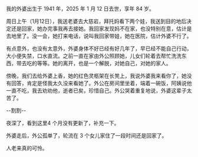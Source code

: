 我的外婆出生于 1941 年，2025 年 1 月 12 日去世，享年 84 岁。

周日上午（1月12日），我送老婆去大慈岩，拜托妈看下两个娃，我送到目的地后决定还是回家，她办完事我再去接她。我回家发现妈不在家，也没特别在意，估计是去地里了。没一会，她打来电话，说叫我回家带娃，她在医院，估计外婆不行了。

有点意外，也没有太意外，外婆身体不好已经有好几年了，早已经不能自己行动，大小便失禁，口水直流。之前一直在家由外公照顾她，儿女们轮着去帮忙洗洗东西，带去吃的等等。她的离开，也是一个解脱，对她自己，对她的家人。

傍晚，我们去给外婆上香，她的红色灵柩架在长凳上，我说外婆我来看你了，她没有回答，肯定是怪我太久没来看她了。外公在房间里坐着，端着一碗饭，阿姨说他一直不吃，我去劝劝他，逝者已矣，珍惜自己。外公哭着重复地说，外婆这辈子太苦了。

--割割--

夜深了，看到这里4 个月没有更新了，补充一下。

外婆走后，外公孤单了，轮流在 3 个女儿家住了一段时间还是回家了。

人老来真的可怜。